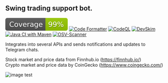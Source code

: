 ## Swing trading support bot.  
![Code Coverage](https://raw.githubusercontent.com/lelsaesser/tradebot/main/.github/badges/badge-coverage.svg?sanitize=true)
[![Code Formatter](https://github.com/lelsaesser/tradebot/actions/workflows/formatter.yml/badge.svg)](https://github.com/lelsaesser/tradebot/actions/workflows/formatter.yml)
[![CodeQL](https://github.com/lelsaesser/tradebot/actions/workflows/github-code-scanning/codeql/badge.svg)](https://github.com/lelsaesser/tradebot/actions/workflows/github-code-scanning/codeql)
[![DevSkim](https://github.com/lelsaesser/tradebot/actions/workflows/devskim.yml/badge.svg)](https://github.com/lelsaesser/tradebot/actions/workflows/devskim.yml)
[![Java CI with Maven](https://github.com/lelsaesser/tradebot/actions/workflows/maven.yml/badge.svg)](https://github.com/lelsaesser/tradebot/actions/workflows/maven.yml)
[![OSV-Scanner](https://github.com/lelsaesser/tradebot/actions/workflows/osv-scanner.yml/badge.svg)](https://github.com/lelsaesser/tradebot/actions/workflows/osv-scanner.yml)

Integrates into several APIs and sends notifications and updates to Telegram chats.

Stock market and price data from Finnhub.io (https://finnhub.io/)  
Crypto market and price data by CoinGecko (https://www.coingecko.com/)  

<img width="710" alt="image" src="https://github.com/user-attachments/assets/edd8f7a4-0ef5-4cf5-9e45-2338eb02dc24" />
test
